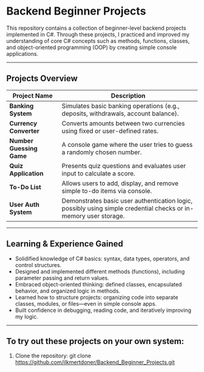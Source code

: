 # Backend Beginner Projects

This repository contains a collection of beginner-level backend projects implemented in C#. Through these projects, I practiced and improved my understanding of core C# concepts such as methods, functions, classes, and object-oriented programming (OOP) by creating simple console applications.

---------------------------------------------------------------------------------------------------------------

##  Projects Overview

| Project Name              | Description                                                                 |
|----------------------------|-----------------------------------------------------------------------------|
| **Banking System**         | Simulates basic banking operations (e.g., deposits, withdrawals, account balance). |
| **Currency Converter**     | Converts amounts between two currencies using fixed or user-defined rates. |
| **Number Guessing Game**   | A console game where the user tries to guess a randomly chosen number.     |
| **Quiz Application**       | Presents quiz questions and evaluates user input to calculate a score.     |
| **To-Do List**             | Allows users to add, display, and remove simple to-do items via console.   |
| **User Auth System**       | Demonstrates basic user authentication logic, possibly using simple credential checks or in-memory user storage. |

---------------------------------------------------------------------------------------------------------------

##  Learning & Experience Gained

- Solidified knowledge of C# basics: syntax, data types, operators, and control structures.
- Designed and implemented different methods (functions), including parameter passing and return values.
- Embraced object-oriented thinking: defined classes, encapsulated behavior, and organized logic in methods.
- Learned how to structure projects: organizing code into separate classes, modules, or files—even in simple console apps.
- Built confidence in debugging, reading code, and iteratively improving my logic.

---------------------------------------------------------------------------------------------------------------

## To try out these projects on your own system:

1. Clone the repository: git clone https://github.com/ilkmertdoner/Backend_Beginner_Projects.git

